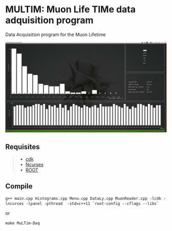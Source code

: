 # MULTIM: Muon Life TIMe data adquisition program
Data Acquisition program for the Muon Lifetime 

![alt text](/docs/Screenshots/Main.png "Figure 1")

## Requisites

>* [cdk](https://invisible-island.net/cdk/#download)
>* [Ncurses](https://askubuntu.com/questions/270381/how-do-i-install-ncurses-header-files)
>* [ROOT](https://root.cern.ch/building-root)

## Compile

``` shell
g++ main.cpp Histograms.cpp Menu.cpp DataLy.cpp MuonReader.cpp -lcdk -lncurses -lpanel -pthread  -std=c++11 `root-config --cflags --libs`
```
or 

``` shell
make MuLTim-Daq
```
